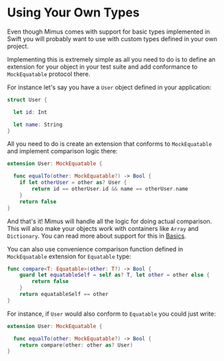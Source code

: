 # Using Your Own Types

Even though Mimus comes with support for basic types implemented in Swift you
will probably want to use with custom types defined in your own project.

Implementing this is extremely simple as all you need to do is to define an
extension for your object in your test suite and add conformance to
`MockEquatable` protocol there.

For instance let's say you have a `User` object defined in your application:

```swift
struct User {

  let id: Int

  let name: String
}
```

All you need to do is create an extension that conforms to `MockEquatable` and
implement comparison logic there:

```swift
extension User: MockEquatable {

  func equalTo(other: MockEquatable?) -> Bool {
    if let otherUser = other as? User {
        return id == otherUser.id && name == otherUser.name
    }
    return false
}
```

And that's it! Mimus will handle all the logic for doing actual comparison. This
will also make your objects work with containers like `Array` and `Dictionary`.
You can read more about support for this in [Basics](https://github.com/AirHelp/Mimus/blob/master/Documentation/Basics.md).

You can also use convenience comparison function defined in `MockEquatable`
extension for `Equatable` type:

```swift
func compare<T: Equatable>(other: T?) -> Bool {
    guard let equatableSelf = self as? T, let other = other else {
        return false
    }
    return equatableSelf == other
}
```

For instance, if `User` would also conform to `Equatable` you could just write:

```swift
extension User: MockEquatable {

  func equalTo(other: MockEquatable?) -> Bool {
    return compare(other: other as? User)
}
```

